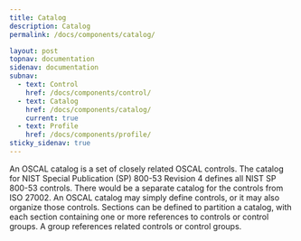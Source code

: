 ```yaml
---
title: Catalog
description: Catalog
permalink: /docs/components/catalog/

layout: post
topnav: documentation
sidenav: documentation
subnav:
  - text: Control
    href: /docs/components/control/
  - text: Catalog
    href: /docs/components/catalog/
    current: true
  - text: Profile
    href: /docs/components/profile/
sticky_sidenav: true
---
```


An OSCAL catalog is a set of closely related OSCAL controls. The catalog for NIST Special Publication (SP) 800-53 Revision 4 defines all NIST SP 800-53 controls. There would be a separate catalog for the controls from ISO 27002. An OSCAL catalog may simply define controls, or it may also organize those controls. Sections can be defined to partition a catalog, with each section containing one or more references to controls or control groups. A group references related controls or control groups.